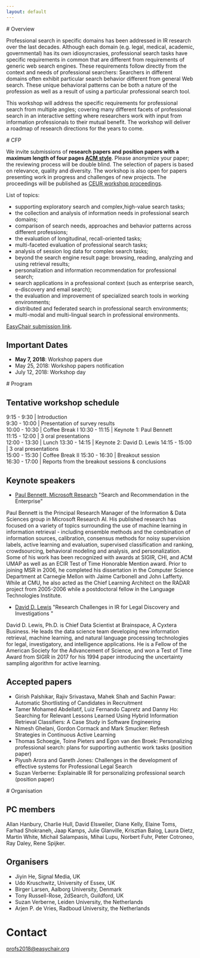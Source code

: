 ```yaml
---
layout: default
---
```

<div class="navsec" id="overview"></div>
# Overview

Professional search in specific domains has been addressed in IR research over the last decades. Although each domain (e.g. legal, medical, academic, governmental) has its own idiosyncrasies, professional search tasks have specific requirements in common that are different from requirements of generic web search engines. These requirements follow directly from the context and needs of professional searchers: Searchers in different domains often exhibit particular search behavior different from general Web search. These unique behavioral patterns can be both a nature of the profession as well as a result of using a particular professional search tool.

This workshop will address the specific requirements for professional search from multiple angles; covering many different facets of professional search in an interactive setting where researchers work with input from information professionals to their mutual benefit. The workshop will deliver a roadmap of research directions for the years to come.


<div class="navsec" id="cfp"></div>
# CFP

We invite submissions of **research papers and position papers with a maximum length of four pages [ACM style](https://www.acm.org/publications/proceedings-template)**. Please anonymize your paper; the reviewing process will be double blind. The selection of papers is based on relevance, quality and diversity. The workshop is also open for papers presenting work in progress and challenges of new projects. The proceedings will be published as [CEUR workshop proceedings](http://ceur-ws.org/).

List of topics:
* supporting exploratory search and complex,high-value search tasks;
* the collection and analysis of information needs in professional search domains;
* comparison of search needs, approaches and behavior patterns across different professions;
* the evaluation of longitudinal, recall-oriented tasks;
* multi-faceted evaluation of professional search tasks;
* analysis of session log data for complex search tasks;
* beyond the search engine result page: browsing, reading, analyzing and using retrieval results;
* personalization and information recommendation for professional search;
* search applications in a professional context (such as enterprise search, e-discovery and email search);
* the evaluation and improvement of specialized search tools in working environments;
* distributed and federated search in professional search environments;
* multi-modal and multi-lingual search in professional environments.

[EasyChair submission link](https://easychair.org/conferences/?conf=profs2018).


## Important Dates

* **May 7, 2018**: Workshop papers due
* May 25, 2018: Workshop papers notification
* July 12, 2018: Workshop day


<div class="navsec" id="program"></div>
# Program

## Tentative workshop schedule

 9:15 - 9:30	| Introduction 	
 9:30 - 10:00	| Presentation of survey results	
 10:00 - 10:30  | Coffee Break I
 10:30 - 11:15	| Keynote 1: Paul Bennett 	
 11:15 - 12:00	| 3 oral presentations	
 12:00 - 13:30	| Lunch	
 13:30 - 14:15	| Keynote 2: David D. Lewis	
 14:15 - 15:00	| 3 oral presentations	
 15:00 - 15:30	| Coffee Break II
 15:30 - 16:30	| Breakout session	
 16:30 - 17:00	| Reports from the breakout sessions & conclusions


## Keynote speakers
* [Paul Bennett, Microsoft Research](https://www.microsoft.com/en-us/research/people/pauben)
"Search and Recommendation in the Enterprise"

Paul Bennett is the Principal Research Manager of the Information & Data Sciences group in Microsoft Research AI. His published research has focused on a variety of topics surrounding the use of machine learning in information retrieval - including ensemble methods and the combination of information sources, calibration, consensus methods for noisy supervision labels, active learning and evaluation, supervised classification and ranking, crowdsourcing, behavioral modeling and analysis, and personalization. Some of his work has been recognized with awards at SIGIR, CHI, and ACM UMAP as well as an ECIR Test of Time Honorable Mention award. Prior to joining MSR in 2006, he completed his dissertation in the Computer Science Department at Carnegie Mellon with Jaime Carbonell and John Lafferty. While at CMU, he also acted as the Chief Learning Architect on the RADAR project from 2005-2006 while a postdoctoral fellow in the Language Technologies Institute.

* [David D. Lewis](https://www.linkedin.com/in/daviddlewis/)
"Research Challenges in IR for Legal Discovery and Investigations "

David D. Lewis, Ph.D. is Chief Data Scientist at Brainspace, A Cyxtera Business.  He leads the data science team developing new information retrieval, machine learning, and natural language processing technologies for legal, investigatory, and intelligence applications.  He is a Fellow of the American Society for the Advancement of Science, and won a Test of Time Award from SIGIR in 2017 for his 1994 paper introducing the uncertainty sampling algorithm for active learning.

## Accepted papers
* Girish Palshikar, Rajiv Srivastava, Mahek Shah and Sachin Pawar: Automatic Shortlisting of Candidates in Recruitment
* Tamer Mohamed Abdellatif, Luiz Fernando Capretz and Danny Ho: Searching for Relevant Lessons Learned Using Hybrid Information Retrieval Classifiers: A Case Study in Software Engineering
* Nimesh Ghelani, Gordon Cormack and Mark Smucker: Refresh Strategies in Continuous Active Learning
* Thomas Schoegje, Toine Pieters and Egon van den Broek: Personalizing professional search: plans for supporting authentic work tasks (position paper)
* Piyush Arora and Gareth Jones: Challenges in the development of effective systems for Professional Legal Search
* Suzan Verberne: Explainable IR for personalizing professional search (position paper)


<div class="navsec" id="organisation"></div>
# Organisation

## PC members
Allan Hanbury, Charlie Hull, David Elsweiler, Diane Kelly, Elaine Toms, Farhad Shokraneh, Jaap Kamps, Julie Glanville, Krisztian Balog, Laura Dietz, Martin White, Michail Salampasis, Mihai Lupu, Norbert Fuhr, Peter Cotroneo, Ray Daley, Rene Spijker.

##  Organisers 
* Jiyin He, Signal Media, UK
* Udo Kruschwitz, University of Essex, UK
* Birger Larsen, Aalborg University, Denmark
* Tony Russell-Rose, 2dSearch, Guildford, UK
* Suzan Verberne, Leiden University, the Netherlands
* Arjen P. de Vries, Radboud University, the Netherlands

# Contact
[profs2018@easychair.org](mailto:profs2018@easychair.org)



 
